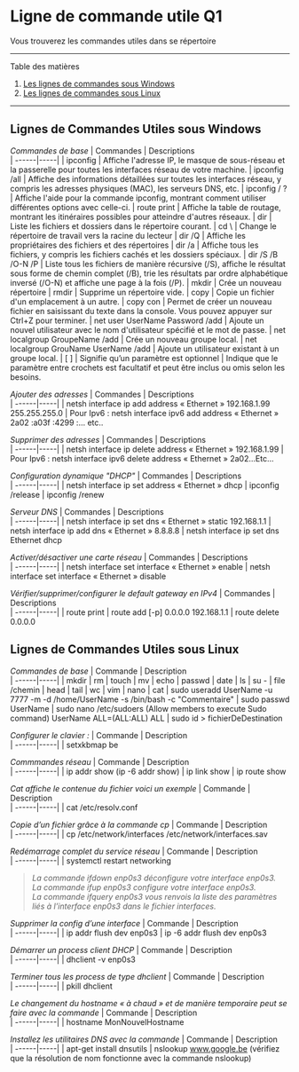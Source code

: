 # Ligne de commande utile Q1

Vous trouverez les commandes utiles dans se répertoire

*******
Table des matières  
 1. [Les lignes de commandes sous Windows](#LigneCommandeWindows)
 2. [Les lignes de commandes sous Linux](#LigneCommandeLinux)

*******

<div id='LigneCommandeWindows'/>

## Lignes de Commandes Utiles sous Windows 

*Commandes de base*
| Commandes        | Descriptions      
| ------|-----|
| ipconfig | Affiche l'adresse IP, le masque de sous-réseau et la passerelle pour toutes les interfaces réseau de votre machine.
| ipconfig /all | Affiche des informations détaillées sur toutes les interfaces réseau, y compris les adresses physiques (MAC), les serveurs DNS, etc.
| ipconfig / ? | Affiche l'aide pour la commande ipconfig, montrant comment utiliser différentes options avec celle-ci.
| route print | Affiche la table de routage, montrant les itinéraires possibles pour atteindre d'autres réseaux.
| dir | Liste les fichiers et dossiers dans le répertoire courant.
| cd \ | Change le répertoire de travail vers la racine du lecteur
| dir /Q | Affiche les propriétaires des fichiers et des répertoires
| dir /a | Affiche tous les fichiers, y compris les fichiers cachés et les dossiers spéciaux.
| dir /S /B /O-N /P | Liste tous les fichiers de manière récursive (/S), affiche le résultat sous forme de chemin complet (/B), trie les résultats par ordre alphabétique inversé (/O-N) et affiche une page à la fois (/P).
| mkdir | Crée un nouveau répertoire
| rmdir | Supprime un répertoire vide.
| copy | Copie un fichier d'un emplacement à un autre.
| copy con | Permet de créer un nouveau fichier en saisissant du texte dans la console. Vous pouvez appuyer sur Ctrl+Z pour terminer.
| net user UserName Password /add | Ajoute un nouvel utilisateur avec le nom d'utilisateur spécifié et le mot de passe.
| net localgroup GroupeName /add | Crée un nouveau groupe local.
| net localgroup GrouName UserName /add | Ajoute un utilisateur existant à un groupe local.
| [ ] | Signifie qu’un paramètre est optionnel | Indique que le paramètre entre crochets est facultatif et peut être inclus ou omis selon les besoins.

*Ajouter des adresses*
| Commandes        | Descriptions      
| ------|-----|
| netsh interface ip add address « Ethernet » 192.168.1.99 255.255.255.0
| Pour Ipv6 : netsh interface ipv6 add address « Ethernet » 2a02 :a03f :4299 :… etc..

*Supprimer des adresses*
| Commandes        | Descriptions      
| ------|-----|
| netsh interface ip delete address « Ethernet » 192.168.1.99
| Pour Ipv6 : netsh interface ipv6 delete address « Ethernet » 2a02…Etc…

*Configuration dynamique "DHCP"*
| Commandes        | Descriptions      
| ------|-----|
| netsh interface ip set address « Ethernet » dhcp
| ipconfig /release
| ipconfig /renew

*Serveur DNS*
| Commandes        | Descriptions     
| ------|-----|
| netsh interface ip set dns « Ethernet » static 192.168.1.1
| netsh interface ip add dns « Ethernet » 8.8.8.8
| netsh interface ip set dns Ethernet dhcp

*Activer/désactiver une carte réseau*
| Commandes        | Descriptions      
| ------|-----|
| netsh interface set interface « Ethernet » enable
| netsh interface set interface « Ethernet » disable

*Vérifier/supprimer/configurer le default gateway en IPv4*
| Commandes        | Descriptions      
| ------|-----|
| route print
| route add [-p] 0.0.0.0 192.168.1.1
| route delete 0.0.0.0

<div id='LigneCommandeLinux'/>

## Lignes de Commandes Utiles sous Linux

*Commandes de base*
| Commande        | Description      
| ------|-----|
| mkdir
| rm
| touch
| mv
| echo
| passwd
| date
| ls
| su -
| file /chemin
| head
| tail
| wc
| vim
| nano
| cat
| sudo useradd UserName -u 7777 -m -d /home/UserName -s /bin/bash -c "Commentaire"
| sudo passwd UserName
| sudo nano /etc/sudoers (Allow members to execute Sudo command) UserName ALL=(ALL:ALL) ALL
| sudo id > fichierDeDestination

*Configurer le clavier :*
| Commande        | Description      
| ------|-----|
| setxkbmap be

*Commmandes réseau*
| Commande        | Description      
| ------|-----|
| ip addr show (ip -6 addr show)
| ip link show
| ip route show

*Cat affiche le contenue du fichier voici un exemple*
| Commande        | Description      
| ------|-----|
| cat /etc/resolv.conf

*Copie d’un fichier grâce à la commande cp*
| Commande        | Description      
| ------|-----|
| cp /etc/network/interfaces /etc/network/interfaces.sav

*Redémarrage complet du service réseau*
| Commande        | Description      
| ------|-----|
| systemctl restart networking

>*La commande ifdown enp0s3 déconfigure votre interface enp0s3.<br>
La commande ifup enp0s3 configure votre interface enp0s3.<br>
La commande ifquery enp0s3 vous renvois la liste des paramètres liés à l’interface enp0s3 dans le fichier interfaces.*

*Supprimer la config d’une interface*
| Commande        | Description      
| ------|-----|
| ip addr flush dev enp0s3
| ip -6 addr flush dev enp0s3

*Démarrer un process client DHCP*
| Commande        | Description      
| ------|-----|
| dhclient -v enp0s3

*Terminer tous les process de type dhclient*
| Commande        | Description      
| ------|-----|
| pkill dhclient

*Le changement du hostname « à chaud » et de manière temporaire peut se faire avec la 
commande*
| Commande        | Description      
| ------|-----|
| hostname MonNouvelHostname

*Installez les utilitaires DNS avec la commande*
| Commande        | Description      
| ------|-----|
| apt-get install dnsutils
| nslookup www.google.be (vérifiez que la résolution de nom fonctionne avec la commande nslookup)
